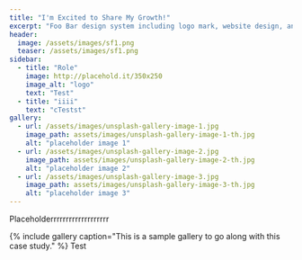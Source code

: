 ```yaml
---
title: "I'm Excited to Share My Growth!"
excerpt: "Foo Bar design system including logo mark, website design, and branding applications."
header:
  image: /assets/images/sf1.png
  teaser: /assets/images/sf1.png
sidebar:
  - title: "Role"
    image: http://placehold.it/350x250
    image_alt: "logo"
    text: "Test"
  - title: "iiii"
    text: "cTestst"
gallery:
  - url: /assets/images/unsplash-gallery-image-1.jpg
    image_path: assets/images/unsplash-gallery-image-1-th.jpg
    alt: "placeholder image 1"
  - url: /assets/images/unsplash-gallery-image-2.jpg
    image_path: assets/images/unsplash-gallery-image-2-th.jpg
    alt: "placeholder image 2"
  - url: /assets/images/unsplash-gallery-image-3.jpg
    image_path: assets/images/unsplash-gallery-image-3-th.jpg
    alt: "placeholder image 3"
---
```


Placeholderrrrrrrrrrrrrrrrrrr

{% include gallery caption="This is a sample gallery to go along with this case study." %}
Test
